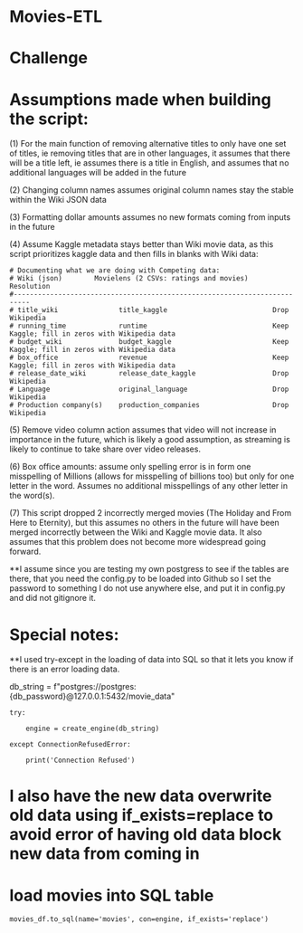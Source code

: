 # Movies-ETL

# Challenge

# Assumptions made when building the script:

(1) For the main function of removing alternative titles to only have one set of titles, ie removing titles that are in other languages, it assumes that there will be a title left, ie assumes there is a title in English, and assumes that no additional languages will be added in the future

(2) Changing column names assumes original column names stay the stable within the Wiki JSON data

(3) Formatting dollar amounts assumes no new formats coming from inputs in the future

(4) Assume Kaggle metadata stays better than Wiki movie data, as this script prioritizes kaggle data and then fills in blanks with Wiki data:

    # Documenting what we are doing with Competing data:
    # Wiki (json)        Movielens (2 CSVs: ratings and movies)       Resolution
    #--------------------------------------------------------------------------
    # title_wiki               title_kaggle                          Drop Wikipedia
    # running_time             runtime                               Keep Kaggle; fill in zeros with Wikipedia data
    # budget_wiki              budget_kaggle                         Keep Kaggle; fill in zeros with Wikipedia data
    # box_office               revenue                               Keep Kaggle; fill in zeros with Wikipedia data
    # release_date_wiki        release_date_kaggle                   Drop Wikipedia
    # Language                 original_language                     Drop Wikipedia
    # Production company(s)    production_companies                  Drop Wikipedia


(5) Remove video column action assumes that video will not increase in importance in the future, which is likely a good assumption, as streaming is likely to continue to take share over video releases.

(6) Box office amounts: assume only spelling error is in form one misspelling of Millions (allows for misspelling of billions too) but only for one letter in the word.  Assumes no additional misspellings of any other letter in the word(s).

(7) This script dropped 2 incorrectly merged movies (The Holiday and From Here to Eternity), but this assumes no others in the future will have been merged incorrectly between the Wiki and Kaggle movie data.  It also assumes that this problem does not become more widespread going forward.

**I assume since you are testing my own postgress to see if the tables are there, that you need the config.py to be loaded into Github so I set the password to something I do not use anywhere else, and put it in config.py and did not gitignore it.

# Special notes:

**I used try-except in the loading of data into SQL so that it lets you know if there is an error loading data.  

 db_string = f"postgres://postgres:{db_password}@127.0.0.1:5432/movie_data"
 
    try:
    
        engine = create_engine(db_string)
        
    except ConnectionRefusedError:
    
        print('Connection Refused')

# I also have the new data overwrite old data using if_exists=replace to avoid error of having old data block new data from coming in

# load movies into SQL table
    
    movies_df.to_sql(name='movies', con=engine, if_exists='replace') 

